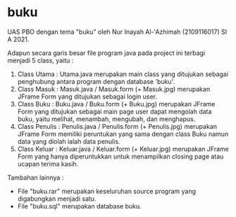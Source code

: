 # buku
UAS PBO dengan tema "buku" oleh Nur Inayah Al-'Azhimah (2109116017) SI A 2021.

Adapun secara garis besar file program java pada project ini terbagi menjadi 5 class, yaitu :
1. Class Utama : Utama.java
   merupakan main class yang ditujukan sebagai penghubung antara program dengan database 'buku'.
2. Class Masuk : Masuk.java / Masuk.form (+ Masuk.jpg)
   merupakan JFrame Form yang ditujukan sebagai login user.
3. Class Buku : Buku.java / Buku.form (+ Buku.jpg)
   merupakan JFrame Form yang ditujukan sebagai main page user dapat mengolah data buku, yaitu melihat, menambah, mengubah, dan menghapus.
4. Class Penulis : Penulis.java / Penulis.form (+ Penulis.jpg)
   merupakan JFrame Form memiliki peruntukan yang sama dengan class Buku namun data yang diolah ialah data penulis.
5. Class Keluar : Keluar.java / Keluar.form (+ Keluar.jpg)
   merupakan JFrame Form yang hanya diperuntukkan untuk menampilkan closing page atau ucapan terima kasih.
 
 Tambahan lainnya :
 - File "buku.rar" merupakan keseluruhan source program yang digabungkan menjadi satu.
 - File "buku.sql" merupakan database buku.
